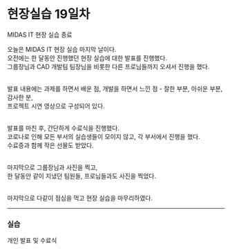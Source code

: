 <h1>현장실습 19일차</h1>

MIDAS IT 현장 실습 종료

오늘은 MIDAS IT 현장 실습 마지막 날이다. <br>
오전에는 한 달동안 진행했던 현장 실습에 대한 발표를 진행했다. <br>
그룹장님과 CAD 개발팀 팀장님을 비롯한 다른 프로님들까지 오셔서 진행을 했다. <br><br>

발표 내용에는 과제를 하면서 배운 점, 개발을 하면서 느낀 점 - 잘한 부분, 아쉬운 부분, 감사한 분, <br>
프로젝트 시연 영상으로 구성되어 있다. <br><br>

발표를 마친 후, 간단하게 수료식을 진행했다. <br>
코로나로 인해 모든 부서의 실습생들이 모이지 않고, 각 부서에서 진행을 했다. <br>
수료증과 함께 작은 선물도 받았다. <br><br>

마지막으로 그룹장님과 사진을 찍고,<br>
한 달동안 같이 지냈던 팀원들, 프로님들과도 사진을 찍었다. <br><br>

마지막으로 다같이 점심을 먹고 현장 실습을 마무리하였다. <br>

<hr>
<h3>실습</h3>
개인 발표 및 수료식
